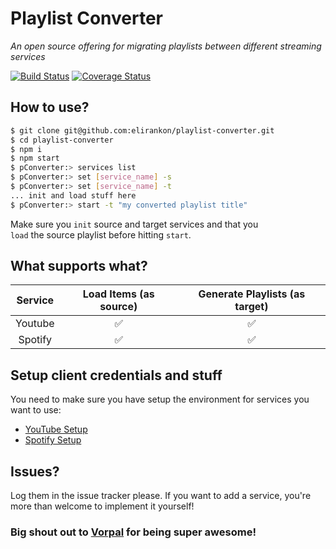 # Playlist Converter
_An open source offering for migrating playlists between different streaming services_  

[![Build Status](https://travis-ci.org/elirankon/playlist-converter.svg?branch=master)](https://travis-ci.org/elirankon/playlist-converter)
[![Coverage Status](https://coveralls.io/repos/github/elirankon/playlist-converter/badge.svg)](https://coveralls.io/github/elirankon/playlist-converter)

## How to use?
 ```sh
 $ git clone git@github.com:elirankon/playlist-converter.git
 $ cd playlist-converter
 $ npm i
 $ npm start
 $ pConverter:> services list
 $ pConverter:> set [service_name] -s
 $ pConverter:> set [service_name] -t
 ... init and load stuff here
 $ pConverter:> start -t "my converted playlist title"
 ```

 Make sure you `init` source and target services and that you   
 `load` the source playlist before hitting `start`.

 ## What supports what?
| Service | Load Items (as source) | Generate Playlists (as target) |
| :-----: | :--------------------: | :----------------------------: |
| Youtube | :white_check_mark:     |       :white_check_mark:       |
| Spotify |    :white_check_mark:  |       :white_check_mark:       |

 ## Setup client credentials and stuff
 You need to make sure you have setup the environment for services you want to use:
 * [YouTube Setup](https://github.com/elirankon/playlist-converter/blob/master/docs/youtube.md)
 * [Spotify Setup](https://github.com/elirankon/playlist-converter/blob/master/docs/spotify.md)

 ## Issues?
 Log them in the issue tracker please. If you want to add a service, you're more than welcome to implement it yourself!

### Big shout out to [Vorpal](http://vorpal.js.org/) for being super awesome!
